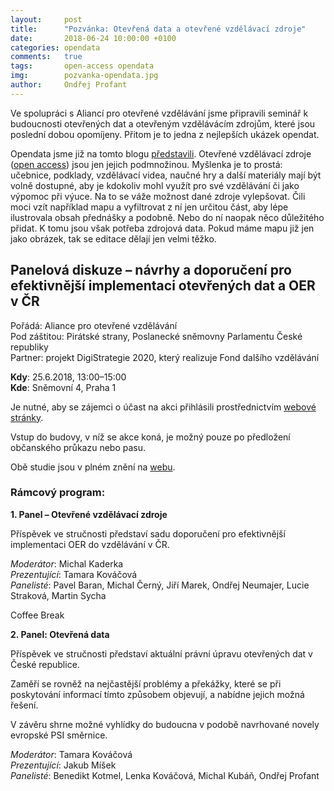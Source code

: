 ```yaml
---
layout:     post
title:      "Pozvánka: Otevřená data a otevřené vzdělávací zdroje"
date:       2018-06-24 10:00:00 +0100
categories: opendata
comments:   true
tags:       open-access opendata
img:        pozvanka-opendata.jpg
author:     Ondřej Profant
---
```


Ve spolupráci s Aliancí pro otevřené vzdělávání jsme připravili seminář k budoucnosti otevřených dat a otevřeným vzdělávácím zdrojům, které jsou poslední dobou opomíjeny. Přitom je to jedna z nejlepších ukázek opendat.

<!--more-->

Opendata jsme již na tomto blogu [představili](https://www.profant.eu/2017/zpristupnena-data-ve-zdravotnictvi-by-zachranovala-zivoty.html). Otevřené vzdělávací zdroje ([open access](https://en.wikipedia.org/wiki/Open_access)) jsou jen jejich podmnožinou. Myšlenka je to prostá: učebnice, podklady, vzdělávací videa, naučné hry a další materiály mají být volně dostupné, aby je kdokoliv mohl využít pro své vzdělávání či jako výpomoc při výuce. Na to se váže možnost dané zdroje vylepšovat. Čili moci vzít například mapu a vyfiltrovat z ní jen určitou část, aby lépe ilustrovala obsah přednášky a podobně. Nebo do ní naopak něco důležitého přidat. K tomu jsou však potřeba zdrojová data. Pokud máme mapu již jen jako obrázek, tak se editace dělají jen velmi těžko.

## Panelová diskuze – návrhy a doporučení pro efektivnější implementaci otevřených dat a OER v ČR

Pořádá: Aliance pro otevřené vzdělávání  
Pod záštitou: Pirátské strany, Poslanecké sněmovny Parlamentu České republiky  
Partner: projekt DigiStrategie 2020, který realizuje Fond dalšího vzdělávání

**Kdy**: 25.6.2018, 13:00–15:00  
**Kde**: Sněmovní 4, Praha 1  

Je nutné, aby se zájemci o účast na akci přihlásili prostřednictvím [webové stránky](http://www.digistrategie.cz/otevrena-data).

Vstup do budovy, v níž se akce koná, je možný pouze po předložení občanského průkazu nebo pasu.

Obě studie jsou v plném znění na [webu](http://www.digistrategie.cz/).

### Rámcový program:

**1. Panel – Otevřené vzdělávací zdroje**

Příspěvek ve stručnosti představí sadu doporučení pro efektivnější implementaci OER do vzdělávání v ČR.

*Moderátor*: Michal Kaderka  
*Prezentující*: Tamara Kováčová  
*Panelisté*: Pavel Baran, Michal Černý, Jiří Marek, Ondřej Neumajer, Lucie Straková, Martin Sycha

Coffee Break

**2. Panel: Otevřená data**

Příspěvek ve stručnosti představí aktuální právní úpravu otevřených dat v České republice.

Zaměří se rovněž na nejčastější problémy a překážky, které se při poskytování informací tímto způsobem objevují, a nabídne jejich možná řešení.

V závěru shrne možné vyhlídky do budoucna v podobě navrhované novely evropské PSI směrnice.

*Moderátor*: Tamara Kováčová  
*Prezentující*: Jakub Míšek  
*Panelisté*: Benedikt Kotmel, Lenka Kováčová, Michal Kubáň, Ondřej Profant
